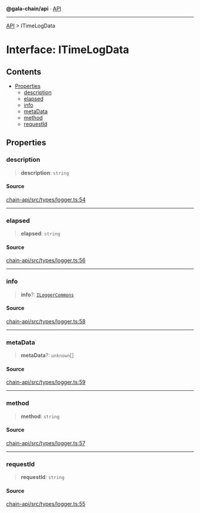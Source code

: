 **@gala-chain/api** ∙ [API](../exports.md)

***

[API](../exports.md) > ITimeLogData

# Interface: ITimeLogData

## Contents

- [Properties](ITimeLogData.md#properties)
  - [description](ITimeLogData.md#description)
  - [elapsed](ITimeLogData.md#elapsed)
  - [info](ITimeLogData.md#info)
  - [metaData](ITimeLogData.md#metadata)
  - [method](ITimeLogData.md#method)
  - [requestId](ITimeLogData.md#requestid)

## Properties

### description

> **description**: `string`

#### Source

[chain-api/src/types/logger.ts:54](https://github.com/GalaChain/sdk/blob/bcbbb18/chain-api/src/types/logger.ts#L54)

***

### elapsed

> **elapsed**: `string`

#### Source

[chain-api/src/types/logger.ts:56](https://github.com/GalaChain/sdk/blob/bcbbb18/chain-api/src/types/logger.ts#L56)

***

### info

> **info**?: [`ILoggerCommons`](ILoggerCommons.md)

#### Source

[chain-api/src/types/logger.ts:58](https://github.com/GalaChain/sdk/blob/bcbbb18/chain-api/src/types/logger.ts#L58)

***

### metaData

> **metaData**?: `unknown`[]

#### Source

[chain-api/src/types/logger.ts:59](https://github.com/GalaChain/sdk/blob/bcbbb18/chain-api/src/types/logger.ts#L59)

***

### method

> **method**: `string`

#### Source

[chain-api/src/types/logger.ts:57](https://github.com/GalaChain/sdk/blob/bcbbb18/chain-api/src/types/logger.ts#L57)

***

### requestId

> **requestId**: `string`

#### Source

[chain-api/src/types/logger.ts:55](https://github.com/GalaChain/sdk/blob/bcbbb18/chain-api/src/types/logger.ts#L55)
